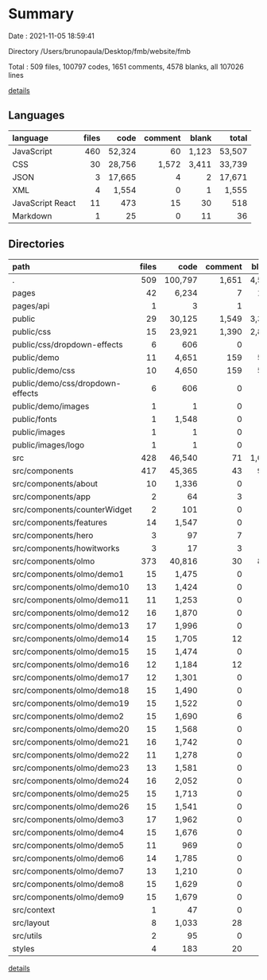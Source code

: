 # Summary

Date : 2021-11-05 18:59:41

Directory /Users/brunopaula/Desktop/fmb/website/fmb

Total : 509 files,  100797 codes, 1651 comments, 4578 blanks, all 107026 lines

[details](details.md)

## Languages
| language | files | code | comment | blank | total |
| :--- | ---: | ---: | ---: | ---: | ---: |
| JavaScript | 460 | 52,324 | 60 | 1,123 | 53,507 |
| CSS | 30 | 28,756 | 1,572 | 3,411 | 33,739 |
| JSON | 3 | 17,665 | 4 | 2 | 17,671 |
| XML | 4 | 1,554 | 0 | 1 | 1,555 |
| JavaScript React | 11 | 473 | 15 | 30 | 518 |
| Markdown | 1 | 25 | 0 | 11 | 36 |

## Directories
| path | files | code | comment | blank | total |
| :--- | ---: | ---: | ---: | ---: | ---: |
| . | 509 | 100,797 | 1,651 | 4,578 | 107,026 |
| pages | 42 | 6,234 | 7 | 118 | 6,359 |
| pages/api | 1 | 3 | 1 | 2 | 6 |
| public | 29 | 30,125 | 1,549 | 3,369 | 35,043 |
| public/css | 15 | 23,921 | 1,390 | 2,815 | 28,126 |
| public/css/dropdown-effects | 6 | 606 | 0 | 43 | 649 |
| public/demo | 11 | 4,651 | 159 | 553 | 5,363 |
| public/demo/css | 10 | 4,650 | 159 | 553 | 5,362 |
| public/demo/css/dropdown-effects | 6 | 606 | 0 | 43 | 649 |
| public/demo/images | 1 | 1 | 0 | 0 | 1 |
| public/fonts | 1 | 1,548 | 0 | 1 | 1,549 |
| public/images | 1 | 1 | 0 | 0 | 1 |
| public/images/logo | 1 | 1 | 0 | 0 | 1 |
| src | 428 | 46,540 | 71 | 1,035 | 47,646 |
| src/components | 417 | 45,365 | 43 | 978 | 46,386 |
| src/components/about | 10 | 1,336 | 0 | 22 | 1,358 |
| src/components/app | 2 | 64 | 3 | 5 | 72 |
| src/components/counterWidget | 2 | 101 | 0 | 8 | 109 |
| src/components/features | 14 | 1,547 | 0 | 34 | 1,581 |
| src/components/hero | 3 | 97 | 7 | 6 | 110 |
| src/components/howitworks | 3 | 17 | 3 | 5 | 25 |
| src/components/olmo | 373 | 40,816 | 30 | 867 | 41,713 |
| src/components/olmo/demo1 | 15 | 1,475 | 0 | 35 | 1,510 |
| src/components/olmo/demo10 | 13 | 1,424 | 0 | 31 | 1,455 |
| src/components/olmo/demo11 | 11 | 1,253 | 0 | 25 | 1,278 |
| src/components/olmo/demo12 | 16 | 1,870 | 0 | 36 | 1,906 |
| src/components/olmo/demo13 | 17 | 1,996 | 0 | 41 | 2,037 |
| src/components/olmo/demo14 | 15 | 1,705 | 12 | 33 | 1,750 |
| src/components/olmo/demo15 | 15 | 1,474 | 0 | 34 | 1,508 |
| src/components/olmo/demo16 | 12 | 1,184 | 12 | 28 | 1,224 |
| src/components/olmo/demo17 | 12 | 1,301 | 0 | 29 | 1,330 |
| src/components/olmo/demo18 | 15 | 1,490 | 0 | 32 | 1,522 |
| src/components/olmo/demo19 | 15 | 1,522 | 0 | 34 | 1,556 |
| src/components/olmo/demo2 | 15 | 1,690 | 6 | 38 | 1,734 |
| src/components/olmo/demo20 | 15 | 1,568 | 0 | 33 | 1,601 |
| src/components/olmo/demo21 | 16 | 1,742 | 0 | 37 | 1,779 |
| src/components/olmo/demo22 | 11 | 1,278 | 0 | 27 | 1,305 |
| src/components/olmo/demo23 | 13 | 1,581 | 0 | 31 | 1,612 |
| src/components/olmo/demo24 | 16 | 2,052 | 0 | 39 | 2,091 |
| src/components/olmo/demo25 | 15 | 1,713 | 0 | 34 | 1,747 |
| src/components/olmo/demo26 | 15 | 1,541 | 0 | 36 | 1,577 |
| src/components/olmo/demo3 | 17 | 1,962 | 0 | 40 | 2,002 |
| src/components/olmo/demo4 | 15 | 1,676 | 0 | 34 | 1,710 |
| src/components/olmo/demo5 | 11 | 969 | 0 | 26 | 995 |
| src/components/olmo/demo6 | 14 | 1,785 | 0 | 36 | 1,821 |
| src/components/olmo/demo7 | 13 | 1,210 | 0 | 29 | 1,239 |
| src/components/olmo/demo8 | 15 | 1,629 | 0 | 33 | 1,662 |
| src/components/olmo/demo9 | 15 | 1,679 | 0 | 34 | 1,713 |
| src/context | 1 | 47 | 0 | 10 | 57 |
| src/layout | 8 | 1,033 | 28 | 31 | 1,092 |
| src/utils | 2 | 95 | 0 | 16 | 111 |
| styles | 4 | 183 | 20 | 41 | 244 |

[details](details.md)